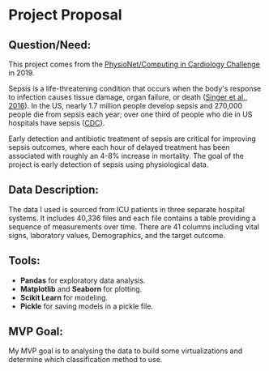 # Project Proposal

## Question/Need:

This project comes from the [PhysioNet/Computing in Cardiology Challenge](https://physionet.org/content/challenge-2019/1.0.0/)
in 2019.

Sepsis is a life-threatening condition that occurs when the body's response
to infection causes tissue damage, organ failure, or death ([Singer et al., 2016](https://www.ncbi.nlm.nih.gov/pubmed/26903338)).
In the US, nearly 1.7 million people develop sepsis and 270,000 people die
from sepsis each year; over one third of people who die in US hospitals have
sepsis ([CDC](https://www.cdc.gov/sepsis/datareports/index.html)).

Early detection and antibiotic treatment of sepsis are critical for improving
sepsis outcomes, where each hour of delayed treatment has been associated with
roughly an 4-8% increase in mortality. The goal of the project is early detection
of sepsis using physiological data.

## Data Description:

The data I used is sourced from ICU patients in three separate hospital systems.
It includes 40,336 files and each file contains a table providing a sequence of
measurements over time. There are 41 columns including vital signs, laboratory
values, Demographics, and the target outcome.

## Tools:

* **Pandas** for exploratory data analysis.
* **Matplotlib** and **Seaborn** for plotting.
* **Scikit Learn** for modeling.
* **Pickle** for saving models in a pickle file.

## MVP Goal:
My MVP goal is to analysing the data to build some virtualizations and determine
which classification method to use.
